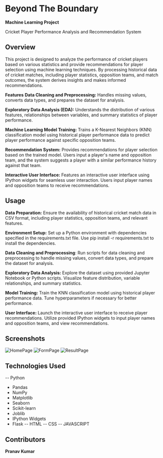 

# Beyond The Boundary
**Machine Learning Project**

Cricket Player Performance Analysis and Recommendation System 


## Overview
This project is designed to analyze the performance of cricket players based on various statistics and provide recommendations for player selection using machine learning techniques. By processing historical data of cricket matches, including player statistics, opposition teams, and match outcomes, the system derives insights and makes informed recommendations.

**Features**
**Data Cleaning and Preprocessing:** Handles missing values, converts data types, and prepares the dataset for analysis.

**Exploratory Data Analysis (EDA):** Understands the distribution of various features, relationships between variables, and summary statistics of player performance.

**Machine Learning Model Training:** Trains a K-Nearest Neighbors (KNN) classification model using historical player performance data to predict player performance against specific opposition teams.

**Recommendation System:** Provides recommendations for player selection based on the trained model. Users input a player's name and opposition team, and the system suggests a player with a similar performance                               history against that team.

**Interactive User Interface:** Features an interactive user interface using IPython widgets for seamless user interaction. Users input player names and opposition teams to receive recommendations.

## Usage
**Data Preparation:** Ensure the availability of historical cricket match data in CSV format, including player statistics, opposition teams, and relevant features.

**Environment Setup:** Set up a Python environment with dependencies specified in the requirements.txt file. Use pip install -r requirements.txt to install the dependencies.

**Data Cleaning and Preprocessing**: Run scripts for data cleaning and preprocessing to handle missing values, convert data types, and prepare the dataset for analysis.

**Exploratory Data Analysis:** Explore the dataset using provided Jupyter Notebook or Python scripts. Visualize feature distribution, variable relationships, and summary statistics.

**Model Training:** Train the KNN classification model using historical player performance data. Tune hyperparameters if necessary for better performance.

**User Interface:** Launch the interactive user interface to receive player recommendations. Utilize provided IPython widgets to input player names and opposition teams, and view recommendations.
## Screenshots
![HomePage](https://github.com/Pranavkumar2601/BeyondTheBoundary/assets/83573068/85d2cf5c-5ba3-43e7-91b2-463bbb62e241)
![FormPage](https://github.com/Pranavkumar2601/BeyondTheBoundary/assets/83573068/a00aaba8-2fc8-4dcb-882d-a56dae389dd1)
![ResultPage](https://github.com/Pranavkumar2601/BeyondTheBoundary/assets/83573068/b5d9c424-eee0-47c1-8464-d16e3a323313)

## Technologies Used
-- Python
- Pandas
- NumPy
- Matplotlib
- Seaborn
- Scikit-learn
- Joblib
- IPython Widgets
- Flask
-- HTML
-- CSS
-- JAVASCRIPT

## Contributors

**Pranav Kumar**
